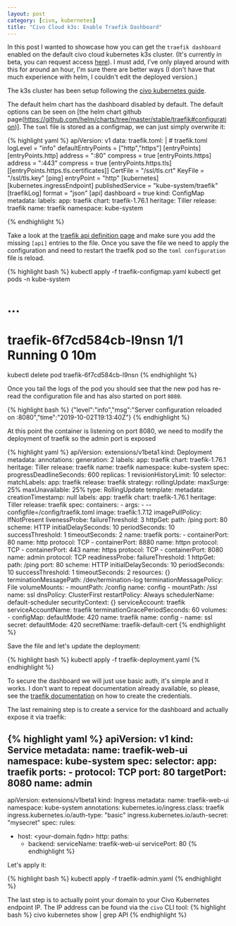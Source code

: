 ```yaml
---
layout: post
category: [civo, kubernetes]
title: "Civo Cloud k3s: Enable Traefik Dashboard"
---
```


In this post I wanted to showcase how you can get the `traefik dashboard` enabled on the default civo cloud kubernetes k3s cluster. (It's currently in beta, you can request access [here](https://www.civo.com/kube100)). I must add, I've only played around with this for around an hour, I'm sure there are better ways (I don't have that much experience with helm, I couldn't edit the deployed version.)

The k3s cluster has been setup following the [civo kubernetes guide](https://www.civo.com/learn/kubernetes-cluster-administration-using-civo-cli).

The default helm chart has the dashboard disabled by default. The default options can be seen on [the helm chart github page(https://github.com/helm/charts/tree/master/stable/traefik#configuration)]. The `toml` file is stored as a configmap, we can just simply overwrite it:

<!-- more -->

{% highlight yaml %}
apiVersion: v1
data:
  traefik.toml: |
    # traefik.toml
    logLevel = "info"
    defaultEntryPoints = ["http","https"]
    [entryPoints]
      [entryPoints.http]
      address = ":80"
      compress = true
      [entryPoints.https]
      address = ":443"
      compress = true
        [entryPoints.https.tls]
          [[entryPoints.https.tls.certificates]]
          CertFile = "/ssl/tls.crt"
          KeyFile = "/ssl/tls.key"
    [ping]
    entryPoint = "http"
    [kubernetes]
      [kubernetes.ingressEndpoint]
      publishedService = "kube-system/traefik"
    [traefikLog]
      format = "json"
    [api]
      dashboard = true
kind: ConfigMap
metadata:
  labels:
    app: traefik
    chart: traefik-1.76.1
    heritage: Tiller
    release: traefik
  name: traefik
  namespace: kube-system

{% endhighlight %}

Take a look at the [traefik api definition page](https://docs.traefik.io/v1.7/configuration/api/) and make sure you add the missing `[api]` entries to the file. Once you save the file we need to apply the configuration and need to restart the traefik pod so the `toml configuration` file is reload.

{% highlight bash %}
kubectl apply -f traefik-configmap.yaml
kubectl get pods -n kube-system
# ...
# traefik-6f7cd584cb-l9nsn         1/1     Running     0          10m
kubectl delete pod traefik-6f7cd584cb-l9nsn
{% endhighlight %}

Once you tail the logs of the pod you should see that the new pod has re-read the configuration file and has also started on port `8080`.

{% highlight bash %}
{"level":"info","msg":"Server configuration reloaded on :8080","time":"2019-10-02T19:13:40Z"}
{% endhighlight %}

At this point the container is listening on port 8080, we need to modify the deployment of traefik so the admin port is exposed

{% highlight yaml %}
apiVersion: extensions/v1beta1
kind: Deployment
metadata:
  annotations:
  generation: 2
  labels:
    app: traefik
    chart: traefik-1.76.1
    heritage: Tiller
    release: traefik
  name: traefik
  namespace: kube-system
spec:
  progressDeadlineSeconds: 600
  replicas: 1
  revisionHistoryLimit: 10
  selector:
    matchLabels:
      app: traefik
      release: traefik
  strategy:
    rollingUpdate:
      maxSurge: 25%
      maxUnavailable: 25%
    type: RollingUpdate
  template:
    metadata:
      creationTimestamp: null
      labels:
        app: traefik
        chart: traefik-1.76.1
        heritage: Tiller
        release: traefik
    spec:
      containers:
      - args:
        - --configfile=/config/traefik.toml
        image: traefik:1.7.12
        imagePullPolicy: IfNotPresent
        livenessProbe:
          failureThreshold: 3
          httpGet:
            path: /ping
            port: 80
            scheme: HTTP
          initialDelaySeconds: 10
          periodSeconds: 10
          successThreshold: 1
          timeoutSeconds: 2
        name: traefik
        ports:
        - containerPort: 80
          name: http
          protocol: TCP
        - containerPort: 8880
          name: httpn
          protocol: TCP
        - containerPort: 443
          name: https
          protocol: TCP
        - containerPort: 8080
          name: admin
          protocol: TCP
        readinessProbe:
          failureThreshold: 1
          httpGet:
            path: /ping
            port: 80
            scheme: HTTP
          initialDelaySeconds: 10
          periodSeconds: 10
          successThreshold: 1
          timeoutSeconds: 2
        resources: {}
        terminationMessagePath: /dev/termination-log
        terminationMessagePolicy: File
        volumeMounts:
        - mountPath: /config
          name: config
        - mountPath: /ssl
          name: ssl
      dnsPolicy: ClusterFirst
      restartPolicy: Always
      schedulerName: default-scheduler
      securityContext: {}
      serviceAccount: traefik
      serviceAccountName: traefik
      terminationGracePeriodSeconds: 60
      volumes:
      - configMap:
          defaultMode: 420
          name: traefik
        name: config
      - name: ssl
        secret:
          defaultMode: 420
          secretName: traefik-default-cert
{% endhighlight %}

Save the file and let's update the deployment:

{% highlight bash %}
kubectl apply -f traefik-deployment.yaml
{% endhighlight %}

To secure the dashboard we will just use basic auth, it's simple and it works. I don't want to repeat documentation already available, so please, see the [traefik documentation](https://docs.traefik.io/v1.7/user-guide/kubernetes/#basic-authentication) on how to create the credentials.

The last remaining step is to create a service for the dashboard and actually expose it via traefik:

{% highlight yaml %}
apiVersion: v1
kind: Service
metadata:
  name: traefik-web-ui
  namespace: kube-system
spec:
  selector:
    app: traefik
  ports:
    - protocol: TCP
      port: 80
      targetPort: 8080
      name: admin
---
apiVersion: extensions/v1beta1
kind: Ingress
metadata:
  name: traefik-web-ui
  namespace: kube-system
  annotations:
    kubernetes.io/ingress.class: traefik
    ingress.kubernetes.io/auth-type: "basic"
    ingress.kubernetes.io/auth-secret: "mysecret"
spec:
  rules:
  - host: <your-domain.fqdn>
    http:
      paths:
      - backend:
          serviceName: traefik-web-ui
          servicePort: 80
{% endhighlight %}

Let's apply it:

{% highlight bash %}
kubectl apply -f traefik-admin.yaml
{% endhighlight %}

The last step is to actually point your domain to your Civo Kubernetes endpoint IP. The IP address can be found via the `civo` CLI tool:
{% highlight bash %}
civo kubernetes show <name of the cluster> | grep API
{% endhighlight %}
